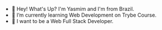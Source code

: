 - 👋 Hey! What's Up? I'm Yasmim and I'm from Brazil.
- 🌱 I’m currently learning Web Development on Trybe Course.
- 💞️ I want to be a Web Full Stack Developer.

<!---
Yasmim-Matos/Yasmim-Matos is a ✨ special ✨ repository because its `README.md` (this file) appears on your GitHub profile.
You can click the Preview link to take a look at your changes.
--->

